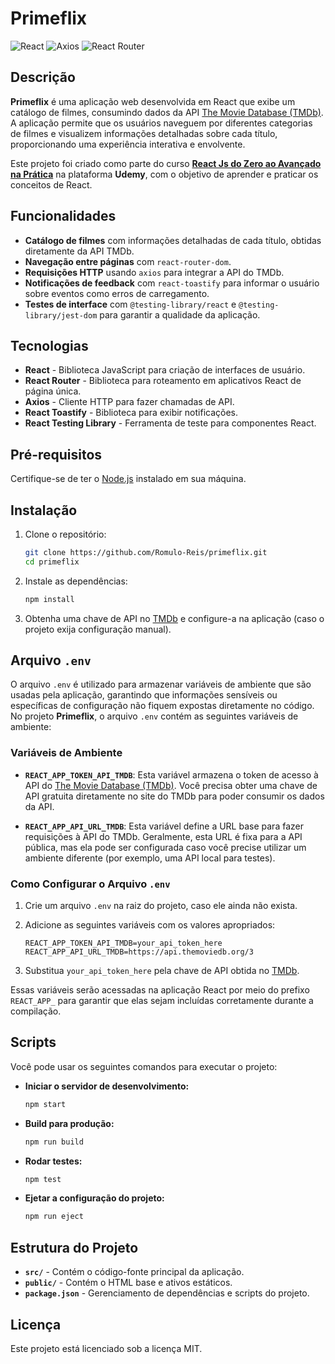 # Primeflix

![React](https://img.shields.io/badge/React-18.3.1-blue.svg) ![Axios](https://img.shields.io/badge/Axios-1.7.7-blue.svg) ![React Router](https://img.shields.io/badge/React%20Router-6.28.0-blue.svg)

## Descrição

**Primeflix** é uma aplicação web desenvolvida em React que exibe um catálogo de filmes, consumindo dados da API [The Movie Database (TMDb)](https://www.themoviedb.org/). A aplicação permite que os usuários naveguem por diferentes categorias de filmes e visualizem informações detalhadas sobre cada título, proporcionando uma experiência interativa e envolvente.

Este projeto foi criado como parte do curso [**React Js do Zero ao Avançado na Prática**](https://www.udemy.com/share/101ybQ3@JR3RMe9rdQEKcNAasfH409QnfyZimGA3tzLNT0d-fwR5yH7000y5fc8O0BjwlklA/) na plataforma **Udemy**, com o objetivo de aprender e praticar os conceitos de React.

## Funcionalidades

- **Catálogo de filmes** com informações detalhadas de cada título, obtidas diretamente da API TMDb.
- **Navegação entre páginas** com `react-router-dom`.
- **Requisições HTTP** usando `axios` para integrar a API do TMDb.
- **Notificações de feedback** com `react-toastify` para informar o usuário sobre eventos como erros de carregamento.
- **Testes de interface** com `@testing-library/react` e `@testing-library/jest-dom` para garantir a qualidade da aplicação.

## Tecnologias

- **React** - Biblioteca JavaScript para criação de interfaces de usuário.
- **React Router** - Biblioteca para roteamento em aplicativos React de página única.
- **Axios** - Cliente HTTP para fazer chamadas de API.
- **React Toastify** - Biblioteca para exibir notificações.
- **React Testing Library** - Ferramenta de teste para componentes React.

## Pré-requisitos

Certifique-se de ter o [Node.js](https://nodejs.org/) instalado em sua máquina.

## Instalação

1. Clone o repositório:

   ```bash
   git clone https://github.com/Romulo-Reis/primeflix.git
   cd primeflix
   ```

2. Instale as dependências:

   ```bash
   npm install
   ```

3. Obtenha uma chave de API no [TMDb](https://www.themoviedb.org/documentation/api) e configure-a na aplicação (caso o projeto exija configuração manual).

## Arquivo `.env`

O arquivo `.env` é utilizado para armazenar variáveis de ambiente que são usadas pela aplicação, garantindo que informações sensíveis ou específicas de configuração não fiquem expostas diretamente no código. No projeto **Primeflix**, o arquivo `.env` contém as seguintes variáveis de ambiente:

### Variáveis de Ambiente

- **`REACT_APP_TOKEN_API_TMDB`**: 
  Esta variável armazena o token de acesso à API do [The Movie Database (TMDb)](https://www.themoviedb.org/). Você precisa obter uma chave de API gratuita diretamente no site do TMDb para poder consumir os dados da API.

- **`REACT_APP_API_URL_TMDB`**: 
  Esta variável define a URL base para fazer requisições à API do TMDb. Geralmente, esta URL é fixa para a API pública, mas ela pode ser configurada caso você precise utilizar um ambiente diferente (por exemplo, uma API local para testes).

### Como Configurar o Arquivo `.env`

1. Crie um arquivo `.env` na raiz do projeto, caso ele ainda não exista.
2. Adicione as seguintes variáveis com os valores apropriados:

   ```env
   REACT_APP_TOKEN_API_TMDB=your_api_token_here
   REACT_APP_API_URL_TMDB=https://api.themoviedb.org/3
   ```

3. Substitua `your_api_token_here` pela chave de API obtida no [TMDb](https://www.themoviedb.org/).

Essas variáveis serão acessadas na aplicação React por meio do prefixo `REACT_APP_` para garantir que elas sejam incluídas corretamente durante a compilação.

## Scripts

Você pode usar os seguintes comandos para executar o projeto:

- **Iniciar o servidor de desenvolvimento:**

  ```bash
  npm start
  ```

- **Build para produção:**

  ```bash
  npm run build
  ```

- **Rodar testes:**

  ```bash
  npm test
  ```

- **Ejetar a configuração do projeto:**

  ```bash
  npm run eject
  ```

## Estrutura do Projeto

- **`src/`** - Contém o código-fonte principal da aplicação.
- **`public/`** - Contém o HTML base e ativos estáticos.
- **`package.json`** - Gerenciamento de dependências e scripts do projeto.

## Licença

Este projeto está licenciado sob a licença MIT.